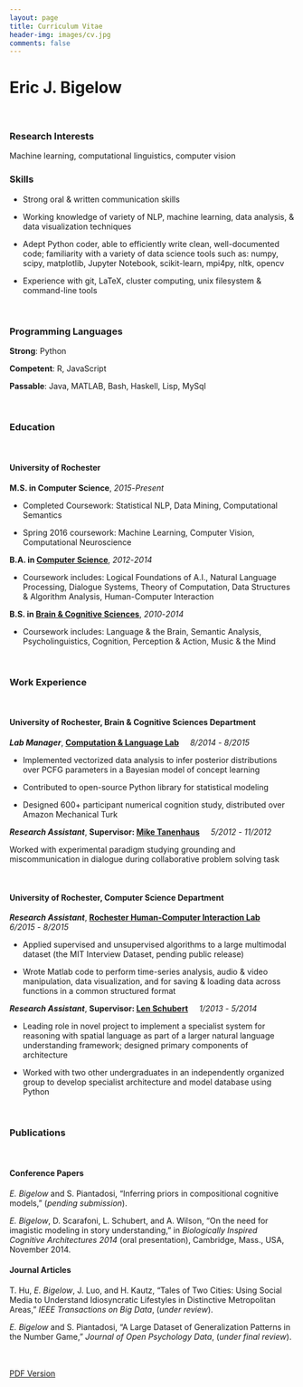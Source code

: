 ```yaml
---
layout: page
title: Curriculum Vitae
header-img: images/cv.jpg
comments: false
---
```



<!-- TODO: fix spacing -->



# Eric J. Bigelow



<br>

### Research Interests

Machine learning, computational linguistics, computer vision

### Skills

* Strong oral & written communication skills

* Working knowledge of variety of NLP, machine learning, data analysis, & data visualization techniques

* Adept Python coder, able to efficiently write clean, well-documented code; familiarity with a variety of data science tools such as: numpy, scipy, matplotlib, Jupyter Notebook, scikit-learn, mpi4py, nltk, opencv

* Experience with git, LaTeX, cluster computing, unix filesystem & command-line tools

<!-- various machine learning technologies including: k-means (including kernel km), FP-growth & a priori pattern mining, simple perceptrons, conditional random fields, markov chain monte carlo methods, ... -->




<br>


### Programming Languages

**Strong**: Python

**Competent**: R, JavaScript

**Passable**: Java, MATLAB, Bash, Haskell, Lisp, MySql

<br>


### Education
<br>

#### University of Rochester

**M.S. in Computer Science**, *2015*-*Present*

* Completed Coursework: Statistical NLP, Data Mining, Computational Semantics

* Spring 2016 coursework: Machine Learning, Computer Vision, Computational Neuroscience

**B.A. in [Computer Science](http://cs.rochester.edu)**, *2012*-*2014*

* Coursework includes: Logical Foundations of A.I., Natural Language Processing, Dialogue Systems, Theory of Computation, Data Structures & Algorithm Analysis, Human-Computer Interaction

**B.S. in [Brain & Cognitive Sciences](http://bcs.rochester.edu)**, *2010*-*2014*

* Coursework includes: Language & the Brain, Semantic Analysis, Psycholinguistics, Cognition, Perception & Action, Music & the Mind



<br>




### Work Experience
<br>


#### University of Rochester, Brain & Cognitive Sciences Department



***Lab Manager***, **[Computation & Language Lab](https://colala.bcs.rochester.edu)** &nbsp;&nbsp;&nbsp;  *8/2014* - *8/2015* 

* Implemented vectorized data analysis to infer posterior distributions over PCFG parameters in a Bayesian model of concept learning

* Contributed to open-source Python library for statistical modeling

* Designed 600+ participant numerical cognition study, distributed over Amazon Mechanical Turk


***Research Assistant***, **Supervisor: [Mike Tanenhaus](https://www.bcs.rochester.edu/people/mtan/mtan.html)**  &nbsp;&nbsp;&nbsp; *5/2012* - *11/2012* 

Worked with experimental paradigm studying grounding and miscommunication in dialogue during collaborative problem solving task




<br>


#### University of Rochester, Computer Science Department


***Research Assistant***, **[Rochester Human-Computer Interaction Lab](https://www.cs.rochester.edu/hci/)**  &nbsp;&nbsp;&nbsp; *6/2015* - *8/2015* 



* Applied supervised and unsupervised algorithms to a large multimodal dataset (the MIT Interview Dataset, pending public release)

* Wrote Matlab code to perform time-series analysis, audio & video manipulation, data visualization, and for saving & loading data across functions in a common structured format


***Research Assistant***, **Supervisor: [Len Schubert](https://www.cs.rochester.edu/~schubert/)**  &nbsp;&nbsp;&nbsp; *1/2013* - *5/2014* 

* Leading role in novel project to implement a specialist system for reasoning with spatial language as part of a larger natural language understanding framework; designed primary components of architecture

* Worked with two other undergraduates in an independently organized group to develop specialist architecture and model database using Python




<br>



### Publications
<br>


#### Conference Papers

_E. Bigelow_ and S. Piantadosi, “Inferring priors in compositional cognitive models,” (*pending submission*).

_E. Bigelow_, D. Scarafoni, L. Schubert, and A. Wilson, “On the need for imagistic modeling in story understanding,” in *Biologically Inspired Cognitive Architectures 2014* (oral presentation), Cambridge, Mass., USA, November 2014.


#### Journal Articles 

T. Hu, _E. Bigelow_, J. Luo, and H. Kautz, “Tales of Two Cities: Using Social Media to Understand Idiosyncratic Lifestyles in Distinctive Metropolitan Areas,” *IEEE Transactions on Big Data*, (*under review*).

_E. Bigelow_ and S. Piantadosi, “A Large Dataset of Generalization Patterns in the Number Game,” *Journal of Open Psychology Data*, (*under final review*).



<div markdown="0">
    <br><br>
    <a href="{{ site.url }}/CV/CV.pdf" class="btn btn-success">PDF Version</a>
</div>

